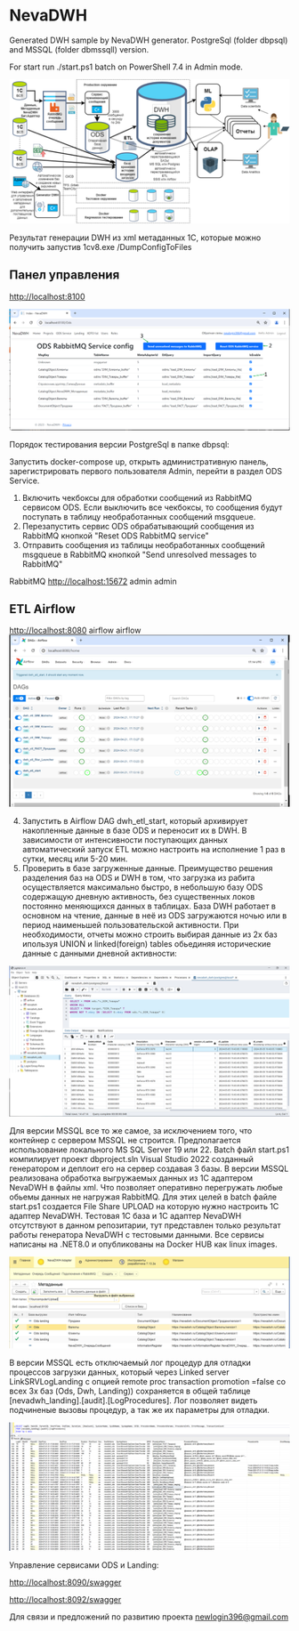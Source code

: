 # NevaDWH

Generated DWH sample by NevaDWH generator. PostgreSql (folder dbpsql) and MSSQL (folder dbmssqll) version.

For start run ./start.ps1 batch on PowerShell 7.4 in Admin mode.

![text for image](./doc/forweb.png)

Результат генерации DWH из xml метаданных 1С, которые можно получить запустив 1cv8.exe /DumpConfigToFiles

## Панел управления

[http://localhost:8100]()

![1714896554284](doc/Admin.png)

Порядок тестирования версии PostgreSql в папке dbpsql:

Запустить docker-compose up, открыть административную панель, зарегистрировать первого пользователя Admin, перейти в раздел ODS Service.

1) Включить чекбоксы для обработки сообщений из RabbitMQ сервисом ODS. Если выключить все чекбоксы, то сообщения будут поступать в таблицу необработанных сообщений msgqueue.
2) Перезапустить сервис ODS обрабатывающий сообщения из RabbitMQ кнопкой "Reset ODS RabbitMQ service"
3) Отправить сообщения из таблицы необработанных сообщений msgqueue в RabbitMQ кнопкой "Send unresolved messages to RabbitMQ"

RabbitMQ
[http://localhost:15672]()
admin
admin

## ETL Airflow

[http://localhost:8080]()
airflow
airflow
![ETL image](./doc/airflow.png)

4. Запустить в Airflow DAG dwh_etl_start, который архивирует накопленные данные в базе ODS и переносит их в DWH. В зависимости от интенсивности поступающих данных автоматический запуск ETL можно настроить на исполнение 1 раз в сутки, месяц или 5-20 мин.
5. Проверить в базе загруженные данные. Преимущество решения разделения баз на ODS и DWH в том, что загрузка из рабита осуществляется максимально быстро, в небольшую базу ODS содержащую дневную активность, без существенных локов постоянно меняющихся данных в таблицах. База DWH работает в основном на чтение, данные в неё из ODS загружаются ночью или в период наименьшей пользовательской активности. При необходимости, отчеты можно строить выбирая данные из 2х баз ипользуя UNION и linked(foreign) tables обьединяя исторические данные с данными дневной активности:

![1714898512266](./doc/dwh.png)

Для версии MSSQL все то же самое, за исключением того, что контейнер с сервером MSSQL не строится. Предполагается использование локального MS SQL Server 19 или 22. Batch файл start.ps1 компилирует проект dbproject.sln  Visual Studio 2022  созданный генератором и деплоит его на сервер создавая 3 базы. В версии MSSQL реализована обработка выгружаемых данных из 1C адаптером NevaDWH в файлы xml. Что позволяет оперативно перегружать любые обьемы данных не нагружая RabbitMQ. Для этих целей в batch файле start.ps1 создается File Share UPLOAD на которую нужно настроить 1C адаптер NevaDWH. Тестовая 1С база и 1С адаптер NevaDWH отсутствуют в данном репозитарии, тут представлен только результат работы генератора NevaDWH с тестовыми данными. Все сервисы написаны на .NET8.0 и опубликованы на Docker HUB как linux images.

![1714900362600](./doc/odinc.png)

В версии MSSQL есть отключаемый лог процедур для отладки процессов загрузки данных, который через Linked server LinkSRVLogLanding c опцией remote proc transaction promotion =false со всех 3х баз (Ods, Dwh, Landing)) сохраняется в общей таблице [nevadwh_landing].[audit].[LogProcedures]. Лог позволяет видеть подчиненые вызовы процедур, а так же их параметры для отладки.

![Proc log](./doc/log.png)

Управление сервисами ODS и Landing:

[http://localhost:8090/swagger]()

[http://localhost:8092/swagger]()

Для связи и предложений по развитию проекта [newlogin396@gmail.com](mailto:newlogin396@gmail.com)
